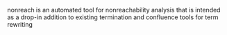 nonreach is an automated tool for nonreachability analysis that is intended as a drop-in addition to existing termination and confluence tools for term rewriting